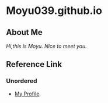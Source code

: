 # Moyu039.github.io


## About Me
_Hi,this is Moyu. Nice to meet you._

## Reference Link
### Unordered
* [My Profile](https://moyu039.github.io/test108.html).
